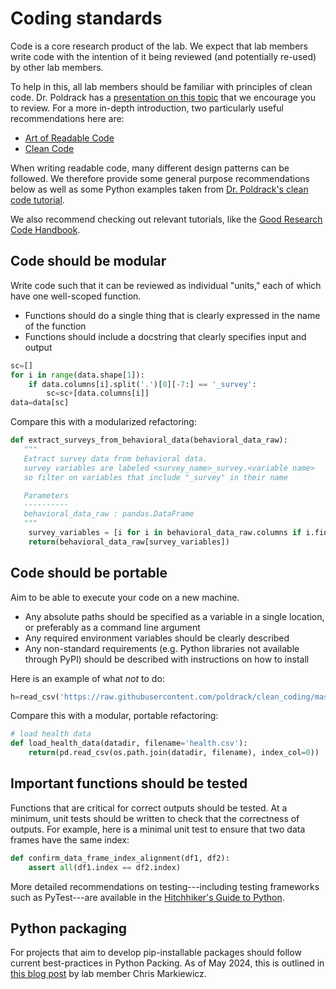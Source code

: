 # Coding standards

Code is a core research product of the lab.
We expect that lab members write code with the intention of it being reviewed (and potentially re-used) by other lab members.

To help in this, all lab members should be familiar with principles of clean code.
Dr. Poldrack has a [presentation on this topic](https://github.com/poldrack/clean_coding/blob/master/CleanCoding_Python.pdf) that we encourage you to review.
For a more in-depth introduction, two particularly useful recommendations here are:
   - [Art of Readable Code](https://www.oreilly.com/library/view/the-art-of/9781449318482/)
   - [Clean Code](https://www.oreilly.com/library/view/clean-code-a/9780136083238/)

When writing readable code, many different design patterns can be followed.
We therefore provide some general purpose recommendations below as well as some Python examples taken from [Dr. Poldrack's clean code tutorial](https://github.com/poldrack/clean_coding/tree/master/python_example).

We also recommend checking out relevant tutorials, like the [Good Research Code Handbook](https://goodresearch.dev/index.html). 

## Code should be modular

Write code such that it can be reviewed as individual "units," each of which have one well-scoped function.

- Functions should do a single thing that is clearly expressed in the name of the function
- Functions should include a docstring that clearly specifies input and output

```python
sc=[]
for i in range(data.shape[1]):
    if data.columns[i].split('.')[0][-7:] == '_survey':
        sc=sc+[data.columns[i]]
data=data[sc]
```

Compare this with a modularized refactoring:

```python
def extract_surveys_from_behavioral_data(behavioral_data_raw):
   """
   Extract survey data from behavioral data.
   survey variables are labeled <survey_name>_survey.<variable name>
   so filter on variables that include "_survey" in their name

   Parameters
   ----------
   behavioral_data_raw : pandas.DataFrame
   """
    survey_variables = [i for i in behavioral_data_raw.columns if i.find('_survey') > -1]
    return(behavioral_data_raw[survey_variables])
```

## Code should be portable

Aim to be able to execute your code on a new machine.

- Any absolute paths should be specified as a variable in a single location, or preferably as a command line argument
- Any required environment variables should be clearly described
- Any non-standard requirements  (e.g. Python libraries not available through PyPI) should be described with instructions on how to install

Here is an example of what _not_ to do:

```python
h=read_csv('https://raw.githubusercontent.com/poldrack/clean_coding/master/data/health.csv',index_col=0)[hc].dropna().mean(1)
```

Compare this with a modular, portable refactoring:

```python
# load health data
def load_health_data(datadir, filename='health.csv'):
    return(pd.read_csv(os.path.join(datadir, filename), index_col=0))
```

## Important functions should be tested

Functions that are critical for correct outputs should be tested.
At a minimum, unit tests should be written to check that the correctness of outputs.
For example, here is a minimal unit test to ensure that two data frames have the same index:

```python
def confirm_data_frame_index_alignment(df1, df2):
    assert all(df1.index == df2.index)
```

More detailed recommendations on testing---including testing frameworks such as PyTest---are available in the [Hitchhiker's Guide to Python](https://docs.python-guide.org/writing/tests/).

## Python packaging

For projects that aim to develop pip-installable packages should follow current best-practices in Python Packing.
As of May 2024, this is outlined in [this blog post](https://effigies.gitlab.io/posts/python-packaging-2023/) by lab member Chris Markiewicz.